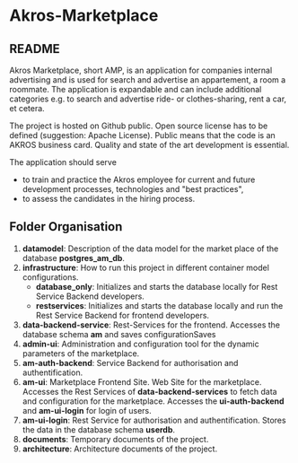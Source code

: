 # Akros-Marketplace

## README

Akros Marketplace, short AMP, is an application for companies internal advertising and is used for search and advertise an appartement, a room a roommate. The application is  expandable and can include additional categories e.g. to search and advertise ride- or clothes-sharing, rent a car, et cetera. 

The project is hosted on Github public. Open source license has to be defined (suggestion: Apache License). Public means that the code is an AKROS business card. Quality and state of the art development is essential.

The application should serve 
- to train and practice the Akros employee for current and future development processes, technologies and "best practices",
- to assess the candidates in the hiring process.

## Folder Organisation
1. **datamodel**: Description of the data model for the market place of the database **postgres_am_db**.
2. **infrastructure**: How to run this project in different container model configurations.
	- **database_only**: Initializes and starts the database locally for Rest Service Backend developers.
	- **restservices**: Initializes and starts the database locally and run the Rest Service Backend for frontend developers.
3. **data-backend-service**: Rest-Services for the frontend. Accesses the database schema **am** and saves configurationSaves 
4. **admin-ui**: Administration and configuration tool for the dynamic parameters of the marketplace.
5. **am-auth-backend**: Service Backend for authorisation and authentification. 
6. **am-ui**: Marketplace Frontend Site. Web Site for the marketplace. Accesses the Rest Services of **data-backend-services** to fetch data and configuration for the marketplace. Accesses the **ui-auth-backend** and **am-ui-login** for login of users.
7. **am-ui-login**: Rest Service for authorisation and authentification. Stores the data in the database schema **userdb**.
8. **documents**: Temporary documents of the project.
9. **architecture**: Architecture documents of the project.
